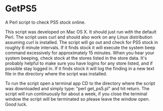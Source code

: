 # GetPS5
A Perl script to check PS5 stock online.

This script was developed on Mac OS X. It should just run with the default Perl. The script uses curl and should also work on any Linux distribution assuming curl is installed. The script will go out and check for PS5 stock in roughly 6 minute intervals. If it finds stock it will execute the system beep command excessively for approximately 15 minutes. When you hear your system beeping, check stock at the stores listed in the store data. It's probably helpful to make sure you have logins for any store listed, and if possible stay logged in. If it finds stock it will log the finding in a new text file in the directory where the script was installed. 

To run the script open a terminal app CD to the directory where the script was downloaded and simply type: "perl get_ps5.pl" and hit return. The script will run continuously for about a week, if you close the terminal window the script will be terminated so please leave the window open. Good luck.
